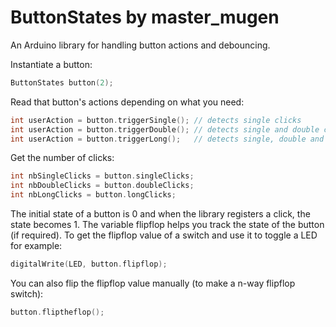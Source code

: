 # ButtonStates by master_mugen
An Arduino library for handling button actions and debouncing. 

Instantiate a button:
```cpp
ButtonStates button(2);
```

Read that button's actions depending on what you need:
```cpp
int userAction = button.triggerSingle(); // detects single clicks
int userAction = button.triggerDouble(); // detects single and double clicks
int userAction = button.triggerLong();   // detects single, double and long clicks
```

Get the number of clicks:
```cpp
int nbSingleClicks = button.singleClicks;
int nbDoubleClicks = button.doubleClicks;
int nbLongClicks = button.longClicks;
```

The initial state of a button is 0 and when the library registers a click, the state becomes 1. The variable flipflop helps you track the state of the button (if required). To get the flipflop value of a switch and use it to toggle a LED for example:
```cpp
digitalWrite(LED, button.flipflop);
```

You can also flip the flipflop value manually (to make a n-way flipflop switch):
```cpp
button.fliptheflop();
```
